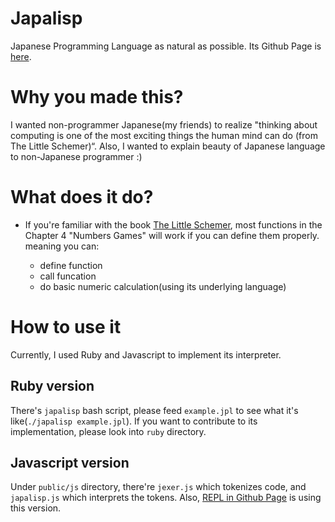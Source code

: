 # Japalisp
Japanese Programming Language as natural as possible.
Its Github Page is [here](https://kenzan100.github.io/japalisp).

# Why you made this?
I wanted non-programmer Japanese(my friends) to realize "thinking about computing is one of the most exciting things the human mind can do (from The Little Schemer)“.
Also, I wanted to explain beauty of Japanese language to non-Japanese programmer :)

# What does it do?
* If you're familiar with the book [The Little Schemer](https://mitpress.mit.edu/index.php?q=books/little-schemer),
  most functions in the Chapter 4 "Numbers Games" will work if you can define them properly.
  meaning you can:

  * define function
  * call funcation
  * do basic numeric calculation(using its underlying language)

# How to use it
Currently, I used Ruby and Javascript to implement its interpreter.

## Ruby version
There's `japalisp` bash script, please feed `example.jpl` to see what it's like(`./japalisp example.jpl`).
If you want to contribute to its implementation, please look into `ruby` directory.

## Javascript version
Under `public/js` directory, there're `jexer.js` which tokenizes code, and `japalisp.js` which interprets the tokens.
Also, [REPL in Github Page](https://kenzan100.github.io/japalisp/repl.html) is using this version.
